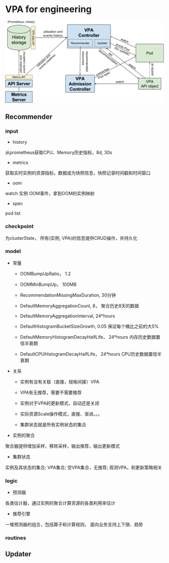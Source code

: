 # VPA for engineering


![vpa](vpa.png)

## Recommender

### input 

- history 

从prometheus获取CPU、Memory历史指标，8d, 30s

- metrics 

获取实时实例的资源指标，数据成为快照信息，快照记录时间戳和时间窗口

- oom 

watch 实例 OOM事件，拿到OOM的实例映射

- spec

pod list


### checkpoint

为clusterState， 所有(实例, VPA)的信息提供CRUD操作，并持久化


### model

- 常量

    * OOMBumpUpRatio， 1.2

    * OOMMinBumpUp， 100MB

    * RecommendationMissingMaxDuration, 30分钟
    
    * DefaultMemoryAggregationCount, 8， 聚合历史8天的数据
    
    * DefaultMemoryAggregationInterval, 24*hours
    
    * DefaultHistogramBucketSizeGrowth, 0.05 保证每个桶比之前的大5%
    
    * DefaultMemoryHistogramDecayHalfLife， 24*hours 内存历史数据置信半衰期
    
    * DefaultCPUHistogramDecayHalfLife， 24*hours CPU历史数据置信半衰期
       
  
- 关系

    * 实例有没有关联（直接，规格间接）VPA
    
    * VPA有无推荐，需要不需要推荐
    
    * 实例对于VPA的更新模式，自动还是关闭
    
    * 实际资源Scale操作模式，直接、渐进。。。
    
    * 集群状态就是所有实例状态的集合


- 实例的聚合

聚合器提供增加采样，移除采样，输出推荐，输出更新模式


- 集群状态

实例及其状态的集合; VPA集合; 空VPA集合，无推荐; 观测VPA，和更新策略相关

### logic

- 预测器

各类估计器，通过实例的聚合计算资源的各类利用率估计

- 推荐引擎

一堆预测器的组合，包括算子和计算规则， 面向业务支持上下限、趋势


### routines

## Updater


<!--
https://medium.com/@ymb002/vertical-pod-autoscaling-right-sizing-your-pods-18af3a0d5184
-->
